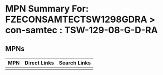 



# MPN Summary For: FZECONSAMTECTSW1298GDRA > con-samtec : TSW-129-08-G-D-RA

## MPNs
  

|MPN|Direct Links|Search Links|
| :--- | :--- | :--- |
||||
